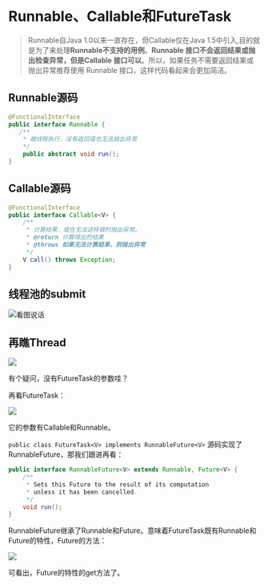 # Runnable、Callable和FutureTask
> Runnable自Java 1.0以来一直存在，但Callable仅在Java 1.5中引入,目的就是为了来处理**Runnable不支持的用例**。**Runnable 接口不会返回结果或抛出检查异常，但是Callable 接口可以**。所以，如果任务不需要返回结果或抛出异常推荐使用 Runnable 接口，这样代码看起来会更加简洁。

## Runnable源码
```java
@FunctionalInterface
public interface Runnable {
   /**
    * 被线程执行，没有返回值也无法抛出异常
    */
    public abstract void run();
}
```

## Callable源码
```java
@FunctionalInterface
public interface Callable<V> {
    /**
     * 计算结果，或在无法这样做时抛出异常。
     * @return 计算得出的结果
     * @throws 如果无法计算结果，则抛出异常
     */
    V call() throws Exception;
}
```

## 线程池的submit

![看图说话](https://imgkr.cn-bj.ufileos.com/16a8713e-b2d1-408d-82e2-ac411a51b6e0.png)

## 再瞧Thread


![](https://imgkr.cn-bj.ufileos.com/ff6bdf55-1616-4887-b320-1b21576f8211.png)

有个疑问，没有FutureTask的参数哇？

再看FutureTask：

![](https://imgkr.cn-bj.ufileos.com/6f63d5a6-50a5-4412-b301-1bab8ce91b4d.png)

它的参数有Callable和Runnable。

`public class FutureTask<V> implements RunnableFuture<V>`
源码实现了RunnableFuture，那我们跟进再看：

```java
public interface RunnableFuture<V> extends Runnable, Future<V> {
    /**
     * Sets this Future to the result of its computation
     * unless it has been cancelled.
     */
    void run();
}
```
RunnableFuture继承了Runnable和Future。意味着FutureTask既有Runnable和Future的特性，Future的方法：

![](https://imgkr.cn-bj.ufileos.com/5c856df9-feb9-43c0-9329-97db80239de0.png)

可看出，Future的特性的get方法了。
